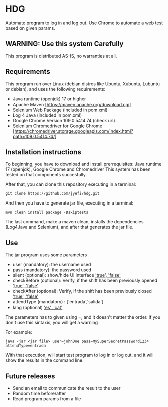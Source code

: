 # HDG #
Automate program to log in and log out. Use Chrome to automate a web test based on given params.

## WARNING: Use this system Carefully ##
This program is distributed AS-IS, no warranties at all.

## Requirements ##
This program run over Linux (debian distros like Ubuntu, Xubuntu, Lubuntu or debian), and uses the following requirements:
- Java runtime (openjdk) 17 or higher
- Apache Maven [https://maven.apache.org/download.cgi]
- Selenium Web Package (included in pom.xml)
- Log 4 Java (included in pom.xml)
- Google Chrome Version 109.0.5414.74 (check url)
- Selenium Chromedriver for Google Chrome [https://chromedriver.storage.googleapis.com/index.html?path=109.0.5414.74/]

## Installation instructions ##
To beginning, you have to download and install prerrequisites: Java runtime 17 (openjdk), Google Chrome and Chromedriver
This system has been tested on that components succesfully.

After that, you can clone this repository executing in a terminal:
```
git clone https://github.com/jyefi/hdg.git

```

And then you have to generate jar file, executing in a terminal:

```
mvn clean install package -Dskiptests
```

The last command, make a maven clean, installs the dependencies (Log4Java and Selenium), and after that generates the jar file.

## Use ##

The jar program uses some parameters
- user (mandatory): the username used
- pass (mandatory): the password used
- silent (optional): show/hide UI interface ['true', 'false'](default=false)
- checkBefore (optional): Verify, if the shift has been previously opened ['true', 'false'](default=false)
- checkAfter (optional): Verify, if the shift has been previously closed ['true', 'false'](default=false)
- attendType (mandatory) : ['entrada','salida']
- lang (optional) ['es', 'cat'](default=false)

The parameters has to given using <parameter>=<value>, and it doesn't matter the order. If you don't use this sintaxis, you will get a warning

For example:
```
java -jar <jar file> user=johnDoe pass=MySuperSecretPassword1234 attendType=entrada

```
With that execution, will start test program to log in or log out, and it will show the results in the command line. 

## Future releases ##

- Send an email to communicate the result to the user
- Random time before/after 
- Read program params from a file

